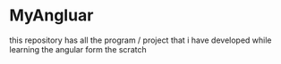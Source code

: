 # MyAngluar
this repository has all the program / project that i have developed while learning the angular form the scratch
